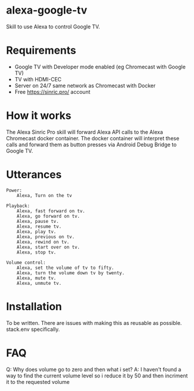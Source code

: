 # alexa-google-tv

Skill to use Alexa to control Google TV.

# Requirements

- Google TV with Developer mode enabled (eg Chromecast with Google TV)
- TV with HDMI-CEC
- Server on 24/7 same network as Chromecast with Docker
- Free https://sinric.pro/ account

# How it works

The Alexa Sinric Pro skill will forward Alexa API calls to the Alexa Chromecast docker container. The docker container will interpret these calls and forward them as button presses via Android Debug Bridge to Google TV.

# Utterances

```
Power:
	Alexa, Turn on the tv

Playback:
	Alexa, fast forward on tv.
	Alexa, go forward on tv.
	Alexa, pause tv.
	Alexa, resume tv.
	Alexa, play tv.
	Alexa, previous on tv.
	Alexa, rewind on tv.
	Alexa, start over on tv.
	Alexa, stop tv.

Volume control:
	Alexa, set the volume of tv to fifty.
	Alexa, turn the volume down tv by twenty.
	Alexa, mute tv.
	Alexa, unmute tv.
```

# Installation

To be written. There are issues with making this as reusable as possible. stack.env specifically.

# FAQ

Q: Why does volume go to zero and then what i set?
A: I haven't found a way to find the current volume level so i reduce it by 50 and then incriment it to the requested volume
